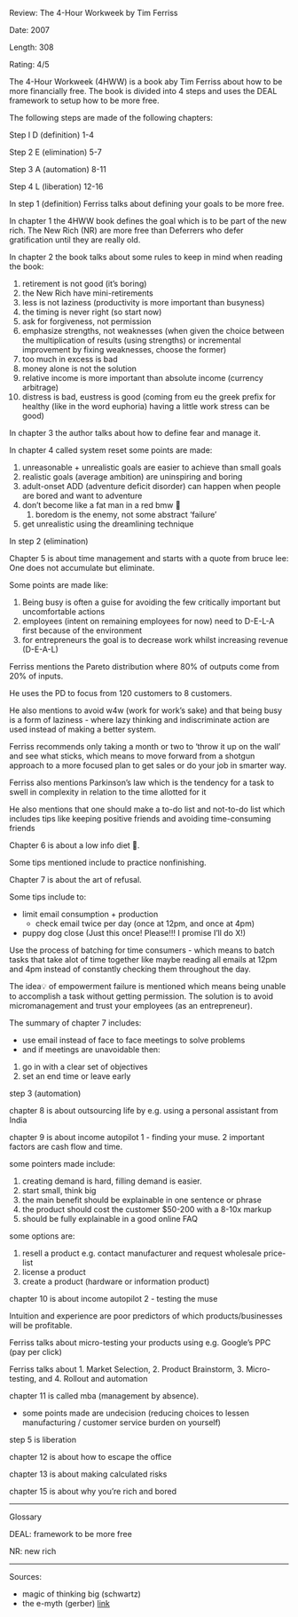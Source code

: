 Review: The 4-Hour Workweek by Tim Ferriss

Date: 2007

Length: 308

Rating: 4/5

The 4-Hour Workweek (4HWW) is a book aby Tim Ferriss about how to be more financially free. The book is divided into 4 steps and uses the DEAL framework to setup how to be more free.

The following steps are made of the following chapters:

Step I D (definition) 1-4

Step 2 E (elimination) 5-7

Step 3 A (automation) 8-11

Step 4 L (liberation) 12-16

In step 1 (definition) Ferriss talks about defining your goals to be more free.

In chapter 1 the 4HWW book defines the goal which is to be part of the new rich. The New Rich (NR) are more free than Deferrers who defer gratification until they are really old.

In chapter 2 the book talks about some rules to keep in mind when reading the book:

1. retirement is not good (it’s boring)
2. the New Rich have mini-retirements
3. less is not laziness (productivity is more important than busyness)
4. the timing is never right (so start now)
5. ask for forgiveness, not permission
6. emphasize strengths, not weaknesses (when given the choice between the multiplication of results (using strengths) or incremental improvement by fixing weaknesses, choose the former)
7. too much in excess is bad
8. money alone is not the solution
9. relative income is more important than absolute income (currency arbitrage)
10. distress is bad, eustress is good (coming from eu the greek prefix for healthy (like in the word euphoria) having a little work stress can be good)

In chapter 3 the author talks about how to define fear and manage it.

In chapter 4 called system reset some points are made:

1. unreasonable + unrealistic goals are easier to achieve than small goals
2. realistic goals (average ambition) are uninspiring and boring
3. adult-onset ADD (adventure deficit disorder) can happen when people are bored and want to adventure
4. don’t become like a fat man in a red bmw 🚗
    1. boredom is the enemy, not some abstract ‘failure’
5. get unrealistic using the dreamlining technique

In step 2 (elimination)

Chapter 5 is about time management and starts with a quote from bruce lee: One does not accumulate but eliminate.

Some points are made like: 

1. Being busy is often a guise for avoiding the few critically important but uncomfortable actions
2. employees (intent on remaining employees for now) need to D-E-L-A first because of the environment
3. for entrepreneurs the goal is to decrease work whilst increasing revenue (D-E-A-L)

Ferriss mentions the Pareto distribution where 80% of outputs come from 20% of inputs.

He uses the PD to focus from 120 customers to 8 customers.

He also mentions to avoid w4w (work for work’s sake) and that being busy is a form of laziness - where lazy thinking and indiscriminate action are used instead of making a better system. 

Ferriss recommends only taking a month or two to ‘throw it up on the wall’ and see what sticks, which means to move forward from a shotgun approach to a more focused plan to get sales or do your job in smarter way.

Ferriss also mentions Parkinson’s law which is the tendency for a task to swell in complexity in relation to the time allotted for it

He also mentions that one should make a to-do list and not-to-do list which includes tips like keeping positive friends and avoiding time-consuming friends

Chapter 6 is about a low info diet 🥑.

Some tips mentioned include to practice nonfinishing.

Chapter 7 is about the art of refusal.

Some tips include to:

- limit email consumption + production
    - check email twice per day (once at 12pm, and once at 4pm)
- puppy dog close (Just this once! Please!!! I promise I’ll do X!)

Use the process of batching for time consumers - which means to batch tasks that take alot of time together like maybe reading all emails at 12pm and 4pm instead of constantly checking them throughout the day.

The idea💡 of empowerment failure is mentioned which means being unable to accomplish a task without getting permission. The solution is to avoid micromanagement and trust your employees (as an entrepreneur).

The summary of chapter 7 includes:

- use email instead of face to face meetings to solve problems
- and if meetings are unavoidable then:
1. go in with a clear set of objectives
2. set an end time or leave early

step 3 (automation)

chapter 8 is about outsourcing life by e.g. using a personal assistant from India

chapter 9 is about income autopilot 1 - finding your muse. 2 important factors are cash flow and time.

some pointers made include:

1. creating demand is hard, filling demand is easier.
2. start small, think big
3. the main benefit should be explainable in one sentence or phrase
4. the product should cost the customer $50-200 with a 8-10x markup
5. should be fully explainable in a good online FAQ

some options are:

1. resell a product e.g. contact manufacturer and request wholesale price-list
2. license a product
3. create a product (hardware or information product)

chapter 10 is about income autopilot 2 - testing the muse

Intuition and experience are poor predictors of which products/businesses will be profitable.

Ferriss talks about micro-testing your products using e.g. Google’s PPC (pay per click)

Ferriss talks about 1. Market Selection, 2. Product Brainstorm, 3. Micro-testing, and 4. Rollout and automation

chapter 11 is called mba (management by absence). 

- some points made are undecision (reducing choices to lessen manufacturing / customer service burden on yourself)

step 5 is liberation

chapter 12 is about how to escape the office

chapter 13 is about making calculated risks

chapter 15 is about why you’re rich and bored

---

Glossary

DEAL: framework to be more free

NR: new rich

---

Sources:

- magic of thinking big (schwartz)
- the e-myth (gerber) [link](http://dspace.vnbrims.org:13000/jspui/bitstream/123456789/4753/1/The%20E-Myth%20Revisited%20Why%20Most%20Small%20Businesses%20Don%27t%20Work%20and%20What%20to%20Do%20About%20It.pdf)